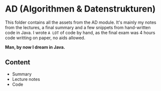 # AD (Algorithmen & Datenstrukturen)
This folder contains all the assets from the AD module.
It's mainly my notes from the lectures, a final summary and a few snippets from hand-written code in Java.
I wrote `A LOT` of code by hand, as the final exam was 4 hours code writting on paper, no aids allowed.

**Man, by now I dream in Java.**

## Content
* Summary
* Lecture notes
* Code
